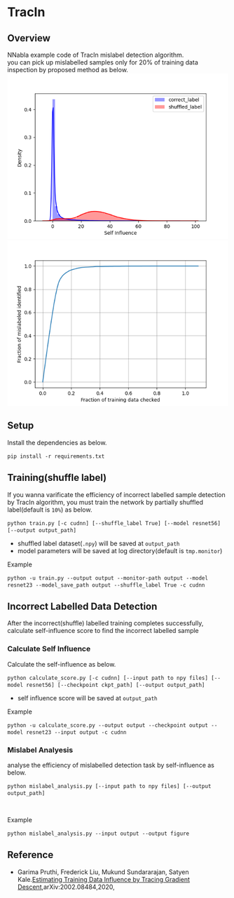 # TracIn
## Overview
NNabla example code of TracIn mislabel detection algorithm.  
you can pick up mislabelled samples only for 20% of training data inspection by proposed method as below.
![](./figure/self_influence_distribution.png)
![](./figure/score_curve.png)


## Setup
Install the dependencies as below.

```
pip install -r requirements.txt
```


## Training(shuffle label)
If you wanna varificate the efficiency of incorrect labelled sample detection by TracIn algorithm, you must train the network by partially shuffled label(default is `10%`) as below. 
<br>

```
python train.py [-c cudnn] [--shuffle_label True] [--model resnet56] [--output output_path]
```

- shuffled label dataset(`.npy`) will be saved at `output_path`
- model parameters will be saved at log directory(default is `tmp.monitor`)

Example
```
python -u train.py --output output --monitor-path output --model resnet23 --model_save_path output --shuffle_label True -c cudnn
```

## Incorrect Labelled Data Detection

After the incorrect(shuffle) labelled training completes successfully,  calculate self-influence score to find the incorrect labelled sample
<br>

### Calculate Self Influence

Calculate the self-influence as below.
<br>

```
python calculate_score.py [-c cudnn] [--input path to npy files] [--model resnet56] [--checkpoint ckpt_path] [--output output_path]
```

- self influence score will be saved at `output_path`

Example
```
python -u calculate_score.py --output output --checkpoint output --model resnet23 --input output -c cudnn
```


### Mislabel Analyesis

analyse the efficiency of mislabelled detection task by self-influence as below.
<br>

```
python mislabel_analysis.py [--input path to npy files] [--output output_path]
```
<br>

Example
```
python mislabel_analysis.py --input output --output figure
```

## Reference
- Garima Pruthi, Frederick Liu, Mukund Sundararajan, Satyen Kale.[Estimating Training Data Influence by Tracing Gradient Descent](https://arxiv.org/pdf/2002.08484.pdf),arXiv:2002.08484,2020,